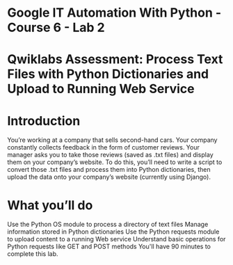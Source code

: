 # Google IT Automation With Python - Course 6 - Lab 2

# Qwiklabs Assessment: Process Text Files with Python Dictionaries and Upload to Running Web Service

# Introduction
You’re working at a company that sells second-hand cars. Your company constantly collects feedback in the form of customer reviews. Your manager asks you to take those reviews (saved as .txt files) and display them on your company’s website. To do this, you’ll need to write a script to convert those .txt files and process them into Python dictionaries, then upload the data onto your company’s website (currently using Django).

# What you’ll do
Use the Python OS module to process a directory of text files
Manage information stored in Python dictionaries
Use the Python requests module to upload content to a running Web service
Understand basic operations for Python requests like GET and POST methods
You'll have 90 minutes to complete this lab.
